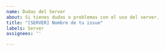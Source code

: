 ```yaml
---
name: Dudas del Server
about: Si tienes dudas o problemas con el uso del server.
title: "[SERVER] Nombre de tu issue"
labels: Server
assignees: ''

---
```




